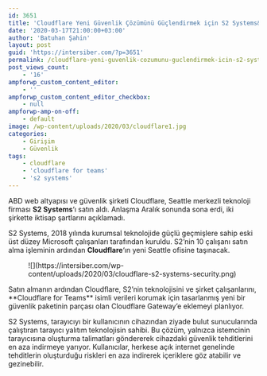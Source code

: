 ```yaml
---
id: 3651
title: 'Cloudflare Yeni Güvenlik Çözümünü Güçlendirmek için S2 Systems&#8217;ı Satın Aldı'
date: '2020-03-17T21:00:00+03:00'
author: 'Batuhan Şahin'
layout: post
guid: 'https://intersiber.com/?p=3651'
permalink: /cloudflare-yeni-guvenlik-cozumunu-guclendirmek-icin-s2-systems-satin-aldi/
post_views_count:
    - '16'
ampforwp_custom_content_editor:
    - ''
ampforwp_custom_content_editor_checkbox:
    - null
ampforwp-amp-on-off:
    - default
image: /wp-content/uploads/2020/03/cloudflare1.jpg
categories:
    - Girişim
    - Güvenlik
tags:
    - cloudflare
    - 'cloudflare for teams'
    - 's2 systems'
---
```


ABD web altyapısı ve güvenlik şirketi Cloudflare, Seattle merkezli teknoloji firması **S2 Systems**‘ı satın aldı. Anlaşma Aralık sonunda sona erdi, iki şirkette iktisap şartlarını açıklamadı.

S2 Systems, 2018 yılında kurumsal teknolojide güçlü geçmişlere sahip eski üst düzey Microsoft çalışanları tarafından kuruldu. S2’nin 10 çalışanı satın alma işleminin ardından **Cloudflare**‘ın yeni Seattle ofisine taşınacak.

<figure class="wp-block-image size-large">![](https://intersiber.com/wp-content/uploads/2020/03/cloudflare-s2-systems-security.png)</figure>Satın almanın ardından Cloudflare, S2’nin teknolojisini ve şirket çalışanlarını, **Cloudflare for Teams** isimli verileri korumak için tasarlanmış yeni bir güvenlik paketinin parçası olan Cloudflare Gateway’e eklemeyi planlıyor.

S2 Systems, tarayıcıyı bir kullanıcının cihazından ziyade bulut sunucularında çalıştıran tarayıcı yalıtım teknolojisin sahibi. Bu çözüm, yalnızca istemcinin tarayıcısına oluşturma talimatları göndererek cihazdaki güvenlik tehditlerini en aza indirmeye yarıyor. Kullanıcılar, herkese açık internet genelinde tehditlerin oluşturduğu riskleri en aza indirerek içeriklere göz atabilir ve gezinebilir.